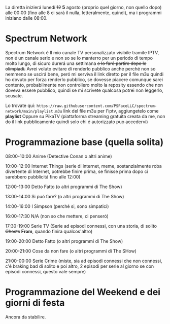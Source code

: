 La diretta inizierá lunedí ~~12~~ **5** agosto (proprio quel giorno, non quello dopo) alle 00:00 (fino alle 8 ci sará il nulla, letteralmente, quindi), ma i programmi iniziano dalle 08:00.

# Spectrum Network
Spectrum Network é Il mio canale TV personalizzato visibile tramite IPTV, non é un canale serio e non so se lo manterro per un periodo di tempo molto lungo, di sicuro durerá una settimana ~~e lo faró partire dopo le olimpiadi.~~
Avrei voluto evitare di renderlo pubblico anche perché non so nemmeno se uscirá bene, peró mi serviva il link diretto per il file m3u quindi ho dovuto per forza renderlo pubblico, se dovesse piacere comunque sarei contento, probabilmente non controllero molto la reposity essendo che non doveva essere pubblico, quindi se mi scrivete qualcosa potrei non leggerlo, scusate.

Lo trovate qui:
`https://raw.githubusercontent.com/PSFaceLLC/spectrum-network/main/playlist.m3u` link del file m3u per l'iptv, aggiungetelo come **playlist**
Oppure su PikaTV (piattaforma streaming gratuita creata da me, non do il link pubblicamente quindi solo chi é autorizzato puo accedervi)

# Programmazione base (quella solita)
08:00-10:00 Anime (Detective Conan o altri anime)

10:00-12:00 Internet Things (serie di internet, meme, sostanzialmente roba divertente di Internet, potrebbe finire prima, se finisse prima dopo ci sarebbero pubblicitá fino alle 12:00)

12:00-13:00 Detto Fatto (o altri programmi di The Show)

13:00-14:00 Si puó fare? (o altri programmi di The Show)

14:00-16:00 I Simpson (perché si, sono simpatici)

16:00-17:30 N/A (non so che mettere, ci penseró)

17:30-19:00 Serie TV (Serie ad episodi connessi, con una storia, di solito ~~Ghosts~~ **From**, quando finira qualcos'altro)

19:00-20:00 Detto Fatto (o altri programmi di The Show)

20:00-21:00 Cose da non fare (o altri programmi di The SHow)

21:00-00:00 Serie Crime (miste, sia ad episodi connessi che non connessi, c'é braking bad di solito e poi altro, 2 episodi per serie al giorno se con episodi connessi, questo vale sempre)

# Programmazione del Weekend e dei giorni di festa
Ancora da stabilire.
